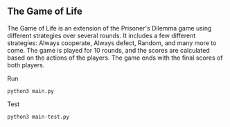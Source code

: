 ## The Game of Life

The Game of Life is an extension of the Prisoner's Dilemma game using different strategies over several rounds. It includes a few different strategies: Always cooperate, Always defect, Random, and many more to come. 
The game is played for 10 rounds, and the scores are calculated based on the actions of the players.
The game ends with the final scores of both players.

Run 
```
python3 main.py
```

Test
```
python3 main-test.py
```